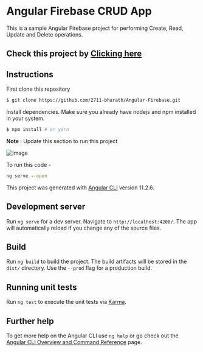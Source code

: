 # Angular Firebase CRUD App

This is a sample Angular Firebase project for performing Create, Read, Update and Delete operations.

## Check this project by  **[Clicking here](https://2711-bharath.github.io/Angular-Firebase)**


## Instructions 

First clone this repository
```bash
$ git clone https://github.com/2711-bharath/Angular-Firebase.git
```

Install dependencies. Make sure you already have nodejs and npm installed in your system.
```bash
$ npm install # or yarn
```

**Note** : Update this section to run this project 

![image](https://user-images.githubusercontent.com/54592001/118435282-504a6a00-b6fc-11eb-9909-4cda58130b46.png)

To run this code - 
```cmd
ng serve --open
```


This project was generated with [Angular CLI](https://github.com/angular/angular-cli) version 11.2.6.

## Development server

Run `ng serve` for a dev server. Navigate to `http://localhost:4200/`. The app will automatically reload if you change any of the source files.

## Build

Run `ng build` to build the project. The build artifacts will be stored in the `dist/` directory. Use the `--prod` flag for a production build.

## Running unit tests

Run `ng test` to execute the unit tests via [Karma](https://karma-runner.github.io).

## Further help

To get more help on the Angular CLI use `ng help` or go check out the [Angular CLI Overview and Command Reference](https://angular.io/cli) page.
